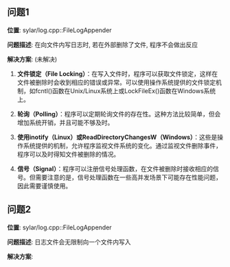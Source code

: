 ## 问题1

**位置**: sylar/log.cpp::FileLogAppender

**问题描述**: 在向文件内写日志时, 若在外部删除了文件, 程序不会做出反应

**解决方案**: (未解决)

1. **文件锁定（File Locking）**：在写入文件时，程序可以获取文件锁定，这样在文件被删除时会收到相应的错误或异常。可以使用操作系统提供的文件锁定机制，如fcntl()函数在Unix/Linux系统上或LockFileEx()函数在Windows系统上。

2. **轮询（Polling）**：程序可以定期轮询文件的存在性。这种方法比较简单，但会增加系统开销，并且可能不够及时。

3. **使用inotify（Linux）或ReadDirectoryChangesW（Windows）**：这些是操作系统提供的机制，允许程序监视文件系统的变化。通过监视文件删除事件，程序可以及时得知文件被删除的情况。

4. **信号（Signal）**：程序可以注册信号处理函数，在文件被删除时接收相应的信号。但需要注意的是，信号处理函数在一些高并发场景下可能存在性能问题，因此需要谨慎使用。

## 问题2
**位置**: sylar/log.cpp::FileLogAppender

**问题描述**: 日志文件会无限制向一个文件内写入

**解决方案**: 